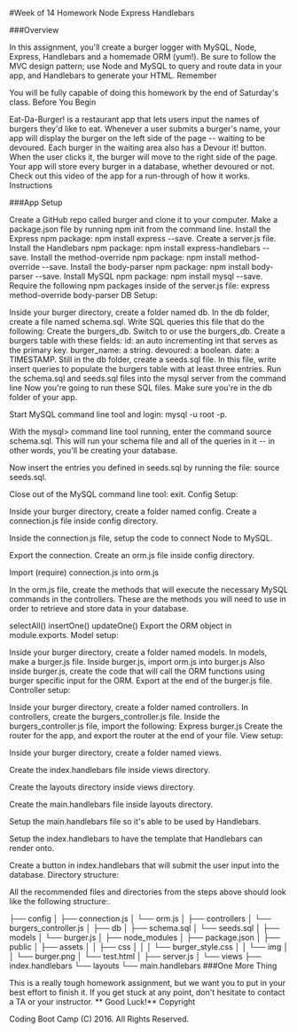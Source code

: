 #Week of 14 Homework Node Express Handlebars

###Overview

In this assignment, you'll create a burger logger with MySQL, Node, Express, Handlebars and a homemade ORM (yum!). Be sure to follow the MVC design pattern; use Node and MySQL to query and route data in your app, and Handlebars to generate your HTML. Remember

You will be fully capable of doing this homework by the end of Saturday's class. Before You Begin

Eat-Da-Burger! is a restaurant app that lets users input the names of burgers they'd like to eat. Whenever a user submits a burger's name, your app will display the burger on the left side of the page -- waiting to be devoured. Each burger in the waiting area also has a Devour it! button. When the user clicks it, the burger will move to the right side of the page. Your app will store every burger in a database, whether devoured or not. Check out this video of the app for a run-through of how it works. Instructions

###App Setup

Create a GitHub repo called burger and clone it to your computer. Make a package.json file by running npm init from the command line. Install the Express npm package: npm install express --save. Create a server.js file. Install the Handlebars npm package: npm install express-handlebars --save. Install the method-override npm package: npm install method-override --save. Install the body-parser npm package: npm install body-parser --save. Install MySQL npm package: npm install mysql --save. Require the following npm packages inside of the server.js file: express method-override body-parser DB Setup:

Inside your burger directory, create a folder named db. In the db folder, create a file named schema.sql. Write SQL queries this file that do the following: Create the burgers_db. Switch to or use the burgers_db. Create a burgers table with these fields: id: an auto incrementing int that serves as the primary key. burger_name: a string. devoured: a boolean. date: a TIMESTAMP. Still in the db folder, create a seeds.sql file. In this file, write insert queries to populate the burgers table with at least three entries. Run the schema.sql and seeds.sql files into the mysql server from the command line Now you're going to run these SQL files. Make sure you're in the db folder of your app.

Start MySQL command line tool and login: mysql -u root -p.

With the mysql> command line tool running, enter the command source schema.sql. This will run your schema file and all of the queries in it -- in other words, you'll be creating your database.

Now insert the entries you defined in seeds.sql by running the file: source seeds.sql.

Close out of the MySQL command line tool: exit. Config Setup:

Inside your burger directory, create a folder named config. Create a connection.js file inside config directory.

Inside the connection.js file, setup the code to connect Node to MySQL.

Export the connection. Create an orm.js file inside config directory.

Import (require) connection.js into orm.js

In the orm.js file, create the methods that will execute the necessary MySQL commands in the controllers. These are the methods you will need to use in order to retrieve and store data in your database.

selectAll()
insertOne()
updateOne()
Export the ORM object in module.exports. Model setup:

Inside your burger directory, create a folder named models. In models, make a burger.js file. Inside burger.js, import orm.js into burger.js Also inside burger.js, create the code that will call the ORM functions using burger specific input for the ORM. Export at the end of the burger.js file. Controller setup:

Inside your burger directory, create a folder named controllers. In controllers, create the burgers_controller.js file. Inside the burgers_controller.js file, import the following: Express burger.js Create the router for the app, and export the router at the end of your file. View setup:

Inside your burger directory, create a folder named views.

Create the index.handlebars file inside views directory.

Create the layouts directory inside views directory.

Create the main.handlebars file inside layouts directory.

Setup the main.handlebars file so it's able to be used by Handlebars.

Setup the index.handlebars to have the template that Handlebars can render onto.

Create a button in index.handlebars that will submit the user input into the database. Directory structure:

All the recommended files and directories from the steps above should look like the following structure:.

├── config
│   ├── connection.js
│   └── orm.js
│ 
├── controllers
│   └── burgers_controller.js
│
├── db
│   ├── schema.sql
│   └── seeds.sql
│
├── models
│   └── burger.js
│ 
├── node_modules
│ 
├── package.json
│
├── public
│   ├── assets
│   │   ├── css
│   │   │   └── burger_style.css
│   │   └── img
│   │       └── burger.png
│   └── test.html
│
├── server.js
│
└── views
    ├── index.handlebars
    └── layouts
        └── main.handlebars
###One More Thing

This is a really tough homework assignment, but we want you to put in your best effort to finish it. If you get stuck at any point, don't hesitate to contact a TA or your instructor. ** Good Luck!** Copyright

Coding Boot Camp (C) 2016. All Rights Reserved.